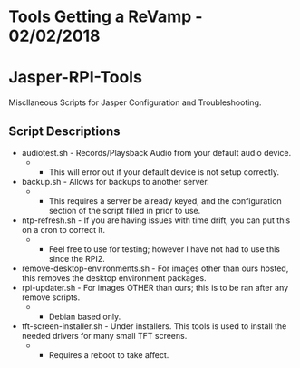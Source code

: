 # Tools Getting a ReVamp - 02/02/2018 #

# Jasper-RPI-Tools
Miscllaneous Scripts for Jasper Configuration and Troubleshooting.

## Script Descriptions
* audiotest.sh  - Records/Playsback Audio from your default audio device.
  * - This will error out if your default device is not setup correctly.
* backup.sh - Allows for backups to another server.
  * - This requires a server be already keyed, and the configuration section of the script filled in prior to use.
* ntp-refresh.sh - If you are having issues with time drift, you can put this on a cron to correct it.
  * - Feel free to use for testing; however I have not had to use this since the RPI2.
* remove-desktop-environments.sh - For images other than ours hosted, this removes the desktop environment packages.
* rpi-updater.sh - For images OTHER than ours; this is to be ran after any remove scripts.
  * - Debian based only.
* tft-screen-installer.sh - Under installers.  This tools is used to install the needed drivers for many small TFT screens.
  * - Requires a reboot to take affect.



